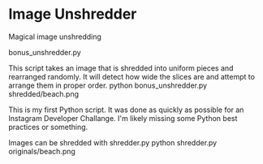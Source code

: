 Image Unshredder
==========

Magical image unshredding


bonus_unshredder.py

This script takes an image that is shredded into uniform pieces and rearranged randomly. It will detect how wide the slices are and attempt to arrange them in proper order.
    python bonus_unshredder.py shredded/beach.png

This is my first Python script. It was done as quickly as possible for an Instagram Developer Challange. I'm likely missing some Python best practices or something.

Images can be shredded with shredder.py
    python shredder.py originals/beach.png